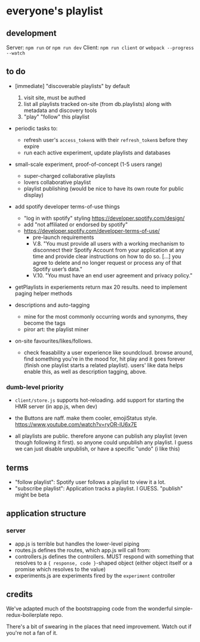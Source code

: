 # everyone's playlist

## development

Server: `npm run` or `npm run dev`
Client: `npm run client` or `webpack --progress --watch`

## to do

* [immediate] "discoverable playlists" by default
  1. visit site, must be authed
  2. list all playlists tracked on-site (from db.playlists) along with metadata
      and discovery tools
  3. "play" "follow" this playlist

* periodic tasks to:
  * refresh user's `access_token`s with their `refresh_token`s before they expire
  * run each active experiment, update playlists and databases

* small-scale experiment, proof-of-concept (1-5 users range)
  * super-charged collaborative playlists
  * lovers collaborative playlist
  * playlist publishing (would be nice to have its own route for public display)

* add spotify developer terms-of-use things
  * "log in with spotify" styling <https://developer.spotify.com/design/>
  * add "not affiliated or endorsed by spotify"
  * <https://developer.spotify.com/developer-terms-of-use/>
    * pre-launch requirements
    * V.8. "You must provide all users with a working mechanism to disconnect their Spotify Account from your application at any time and provide clear instructions on how to do so. [...] you agree to delete and no longer request or process any of that Spotify user’s data."
    * V.10. "You must have an end user agreement and privacy policy."

* getPlaylists in experiements return max 20 results. need to implement paging helper methods

* descriptions and auto-tagging
  * mine for the most commonly occurring words and synonyms, they become the
    tags
  * piror art: the playlist miner

* on-site favourites/likes/follows.
  * check feasability a user experience like soundcloud. browse around, find
    something you're in the mood for, hit play and it goes forever (finish one
    playlist starts a related playlist). users' like data helps enable this, as
    well as description tagging, above.

### dumb-level priority

* `client/store.js` supports hot-reloading. add support for starting the HMR
  server (in app.js, when dev)

* the Buttons are naff. make them cooler, emojiStatus style.
  <https://www.youtube.com/watch?v=ryOR-lU6x7E>

* all playlists are public. therefore anyone can publish any playlist (even though
  following it first). so anyone could unpublish any playlist. I guess we can
  just disable unpublish, or have a specific "undo" (i like this)

## terms

* "follow playlist": Spotify user follows a playlist to view it a lot.
* "subscribe playlist": Application tracks a playlist. I GUESS. "publish" might be beta

## application structure

### server

- app.js is terrible but handles the lower-level piping
- routes.js defines the routes, which app.js will call from:
- controllers.js defines the controllers. MUST respond with something that
  resolves to a `{ response, code }`-shaped object (either object itself or a
  promise which resolves to the value)
- experiments.js are experiments fired by the `experiment` controller


## credits

We've adapted much of the bootstrapping code from the wonderful
simple-redux-boilerplate repo.

There's a bit of swearing in the places that need improvement. Watch out if you're not a fan of it.
